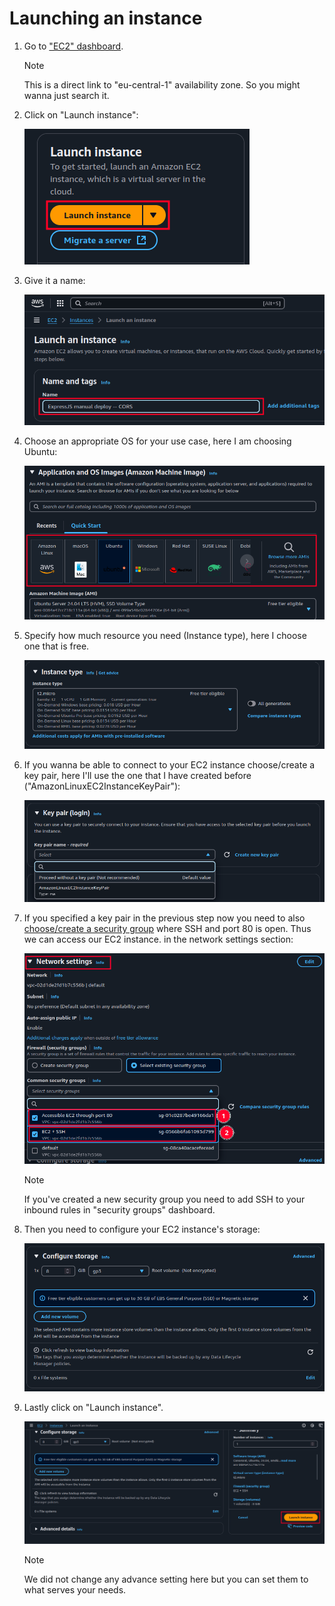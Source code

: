 # Launching an instance

1. Go to ["EC2" dashboard](https://eu-central-1.console.aws.amazon.com/ec2/home).

   > [!NOTE]
   >
   > This is a direct link to "eu-central-1" availability zone. So you might wanna just search it.

2. Click on "Launch instance":

   ![Launch instance button](./assets/launch-instance.png)

3. Give it a name:

   ![Choose a name for your EC2 instance](./assets/ec2-instance-name-textbox.png)

4. Choose an appropriate OS for your use case, here I am choosing Ubuntu:

   ![Choose an image](./assets/choose-image-box.png)

5. Specify how much resource you need (Instance type), here I choose one that is free.

   ![Choose instance type](./assets/instance-type.png)

6. If you wanna be able to connect to your EC2 instance choose/create a key pair, here I'll use the one that I have created before ("AmazonLinuxEC2InstanceKeyPair"):

   ![Choose or create a key pair](./assets/key-pair.png)

7. If you specified a key pair in the previous step now you need to also [choose/create a security group](./security-groups.md#create-a-security-group) where SSH and port 80 is open. Thus we can access our EC2 instance. in the network settings section:

   ![Choose a security group which allows Inbound SSH requests + requests to port 80](./assets/network-setting-choose-a-security-group.png)

   > [!NOTE]
   >
   > If you've created a new security group you need to add SSH to your inbound rules in "security groups" dashboard.

8. Then you need to configure your EC2 instance's storage:

   ![Configure storage for your EC2 instance](./assets/configure-storage.png)

9. Lastly click on "Launch instance".

   ![Final launch instance button](./assets/final-launch-instance-btn.png)

   > [!NOTE]
   >
   > We did not change any advance setting here but you can set them to what serves your needs.
